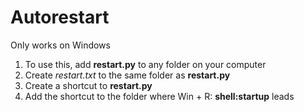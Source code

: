 # Autorestart

Only works on Windows

1. To use this, add **restart.py** to any folder on your computer
2. Create *restart.txt* to the same folder as **restart.py**
3. Create a shortcut to **restart.py**
4. Add the shortcut to the folder where Win + R: **shell:startup** leads
